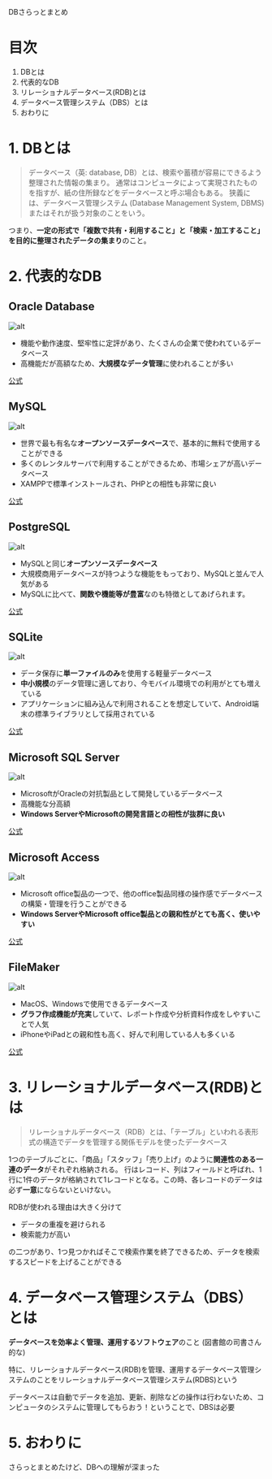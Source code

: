 DBさらっとまとめ

# 目次
1. DBとは
2. 代表的なDB
3. リレーショナルデータベース(RDB)とは
4. データベース管理システム（DBS）とは
5. おわりに

# 1. DBとは
> データベース（英: database, DB）とは、検索や蓄積が容易にできるよう整理された情報の集まり。 通常はコンピュータによって実現されたものを指すが、紙の住所録などをデータベースと呼ぶ場合もある。 狭義には、データベース管理システム (Database Management System, DBMS) またはそれが扱う対象のことをいう。

つまり、**一定の形式で「複数で共有・利用すること」と「検索・加工すること」を目的に整理されたデータの集まり**のこと。

# 2. 代表的なDB
## Oracle Database
![alt](https://www.sejuku.net/blog/wp-content/uploads/2016/07/wpid-wp-1420713408925-640x217.jpeg)
- 機能や動作速度、堅牢性に定評があり、たくさんの企業で使われているデータベース
- 高機能だが高額なため、**大規模なデータ管理**に使われることが多い

[公式](https://www.oracle.com/jp/database/index.html)

## MySQL
![alt](https://www.sejuku.net/blog/wp-content/uploads/2016/07/mysql-logo-640x267.jpg)
- 世界で最も有名な**オープンソースデータベース**で、基本的に無料で使用することができる
- 多くのレンタルサーバで利用することができるため、市場シェアが高いデータベース
- XAMPPで標準インストールされ、PHPとの相性も非常に良い

[公式](https://www.mysql.com/jp/)

## PostgreSQL
![alt](https://www.sejuku.net/blog/wp-content/uploads/2016/07/slonik_with_black_text_and_tagline-640x234.gif)
- MySQLと同じ**オープンソースデータベース**
- 大規模商用データベースが持つような機能をもっており、MySQLと並んで人気がある
- MySQLに比べて、**関数や機能等が豊富**なのも特徴としてあげられます。

[公式](https://www.postgresql.jp/)

## SQLite
![alt](https://www.sejuku.net/blog/wp-content/uploads/2016/07/sqlite-183454_640.png)
- データ保存に**単一ファイルのみ**を使用する軽量データベース
- **中小規模**のデータ管理に適しており、今モバイル環境での利用がとても増えている
- アプリケーションに組み込んで利用されることを想定していて、Android端末の標準ライブラリとして採用されている

[公式](https://www.sqlite.org/index.html)

## Microsoft SQL Server
![alt](https://www.sejuku.net/blog/wp-content/uploads/2016/07/sqlserver-640x163.png)
- MicrosoftがOracleの対抗製品として開発しているデータベース
- 高機能な分高額
- **Windows ServerやMicrosoftの開発言語との相性が抜群に良い**

[公式](https://azure.microsoft.com/ja-jp/?ocid=cloudplat_hp)

## Microsoft Access
![alt](https://www.sejuku.net/blog/wp-content/uploads/2016/07/Microsoft-Access-Course.jpg)
- Microsoft office製品の一つで、他のoffice製品同様の操作感でデータベースの構築・管理を行うことができる
- **Windows ServerやMicrosoft office製品との親和性がとても高く、使いやすい**

[公式](https://products.office.com/ja-jp/access)

## FileMaker
![alt](https://www.sejuku.net/blog/wp-content/uploads/2016/07/filemaker_logo-640x147.png)
- MacOS、Windowsで使用できるデータベース
- **グラフ作成機能が充実**していて、レポート作成や分析資料作成をしやすいことで人気
- iPhoneやiPadとの親和性も高く、好んで利用している人も多くいる

[公式](https://www.filemaker.com/jp/)

# 3. リレーショナルデータベース(RDB)とは
> リレーショナルデータベース（RDB）とは、「テーブル」といわれる表形式の構造でデータを管理する関係モデルを使ったデータベース

1つのテーブルごとに、「商品」「スタッフ」「売り上げ」のように**関連性のある一連のデータ**がそれぞれ格納される。
行はレコード、列はフィールドと呼ばれ、1行に1件のデータが格納されて1レコードとなる。この時、各レコードのデータは必ず**一意**にならないといけない。

RDBが使われる理由は大きく分けて
- データの重複を避けられる<br>
- 検索能力が高い<br>

の二つがあり、1つ見つかればそこで検索作業を終了できるため、データを検索するスピードを上げることができる

# 4. データベース管理システム（DBS）とは
**データベースを効率よく管理、運用するソフトウェア**のこと
(図書館の司書さん的な)

特に、リレーショナルデータベース(RDB)を管理、運用するデータベース管理システムのことをリレーショナルデータベース管理システム(RDBS)という

データベースは自動でデータを追加、更新、削除などの操作は行わないため、コンピュータのシステムに管理してもらおう！ということで、DBSは必要

# 5. おわりに
さらっとまとめたけど、DBへの理解が深まった
